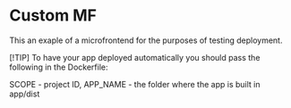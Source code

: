 # Custom MF

This an exaple of a microfrontend for the purposes of testing deployment.


[!TIP]
To have your app deployed automatically you should pass the following in the
Dockerfile:

SCOPE - project ID, APP_NAME - the folder where the app is built in app/dist

